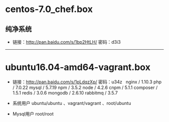 # centos-7.0_chef.box

## 纯净系统

* 链接：<http://pan.baidu.com/s/1bp2HtLH/> 密码：d3i3

- - -

# ubuntu16.04-amd64-vagrant.box

* 链接：<http://pan.baidu.com/s/1pLdqzXp/> 密码：u34z
 
  nginx / 1.10.3
  php / 7.0.22
  mysql / 5.7.19
  npm / 3.5.2
  node / 4.2.6
  cnpm / 5.1.1
  composer / 1.5.1
  redis / 3.0.6
  mongodb / 2.6.10
  rabbitmq / 3.5.7

* 系统用户 ubuntu/ubuntu 、vagrant/vagrant 、root/ubuntu
* Mysql用户 root/root


